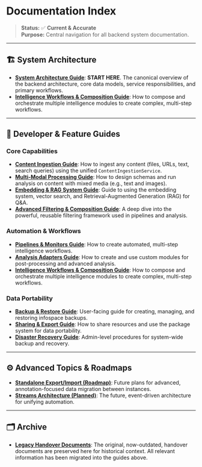 # Documentation Index

> **Status:** ✅ **Current & Accurate**  
> **Purpose:** Central navigation for all backend system documentation.

---

## 🏗️ **System Architecture**

- **[System Architecture Guide](./SYSTEM_ARCHITECTURE.md)**: **START HERE**. The canonical overview of the backend architecture, core data models, service responsibilities, and primary workflows.
- **[Intelligence Workflows & Composition Guide](./INTELLIGENCE_WORKFLOWS_GUIDE.md)**: How to compose and orchestrate multiple intelligence modules to create complex, multi-step workflows.

---

## 🔧 **Developer & Feature Guides**

### Core Capabilities
- **[Content Ingestion Guide](./CONTENT_INGESTION_GUIDE.md)**: How to ingest any content (files, URLs, text, search queries) using the unified `ContentIngestionService`.
- **[Multi-Modal Processing Guide](./MULTIMODAL_GUIDE.md)**: How to design schemas and run analysis on content with mixed media (e.g., text and images).
- **[Embedding & RAG System Guide](./EMBEDDING_GUIDE.md)**: Guide to using the embedding system, vector search, and Retrieval-Augmented Generation (RAG) for Q&A.
- **[Advanced Filtering & Composition Guide](./FILTERING_COMPOSITION_GUIDE.md)**: A deep dive into the powerful, reusable filtering framework used in pipelines and analysis.

### Automation & Workflows
- **[Pipelines & Monitors Guide](./PIPELINES_AND_MONITORS.md)**: How to create automated, multi-step intelligence workflows.
- **[Analysis Adapters Guide](./ANALYSIS_ADAPTERS_GUIDE.md)**: How to create and use custom modules for post-processing and advanced analysis.
- **[Intelligence Workflows & Composition Guide](./INTELLIGENCE_WORKFLOWS_GUIDE.md)**: How to compose and orchestrate multiple intelligence modules to create complex, multi-step workflows.

### Data Portability
- **[Backup & Restore Guide](./BACKUP_RESTORE_GUIDE.md)**: User-facing guide for creating, managing, and restoring infospace backups.
- **[Sharing & Export Guide](./SHARING_GUIDE.md)**: How to share resources and use the package system for data portability.
- **[Disaster Recovery Guide](./BACKUP_DISASTER_RECOVERY.md)**: Admin-level procedures for system-wide backup and recovery.

---

## ⚙️ **Advanced Topics & Roadmaps**

- **[Standalone Export/Import (Roadmap)](./STANDALONE_EXPORT_IMPORT.md)**: Future plans for advanced, annotation-focused data migration between instances.
- **[Streams Architecture (Planned)](./STREAMS_ARCHITECTURE.md)**: The future, event-driven architecture for unifying automation.

---

## 🗂️ **Archive**

- **[Legacy Handover Documents](./archive/)**: The original, now-outdated, handover documents are preserved here for historical context. All relevant information has been migrated into the guides above. 